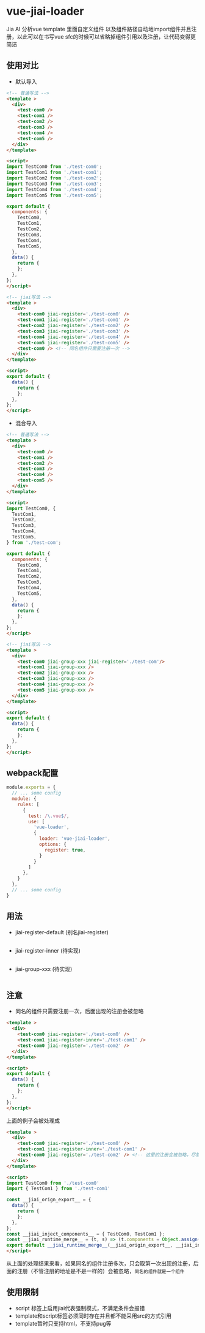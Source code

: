# vue-jiai-loader
Jia  AI 分析vue template 里面自定义组件 以及组件路径自动地import组件并且注册，以此可以在书写vue sfc的时候可以省略掉组件引用以及注册，让代码变得更简洁

## 使用对比

- 默认导入
```html
<!-- 普通写法 -->
<template >
  <div>
    <test-com0 />
    <test-com1 />
    <test-com2 />
    <test-com3 /> 
    <test-com4 /> 
    <test-com5 /> 
  </div>
</template>

<script>
import TestCom0 from './test-com0';
import TestCom1 from './test-com1';
import TestCom2 from './test-com2';
import TestCom3 from './test-com3';
import TestCom4 from './test-com4';
import TestCom5 from './test-com5';

export default {
  components: {
    TestCom0,
    TestCom1,
    TestCom2,
    TestCom3,
    TestCom4,
    TestCom5,
  },
  data() {
    return {
    };
  },
};
</script>

<!-- jiai写法 -->
<template >
  <div>
    <test-com0 jiai-register='./test-com0' />
    <test-com1 jiai-register='./test-com1' />
    <test-com2 jiai-register='./test-com2' />
    <test-com3 jiai-register='./test-com3' /> 
    <test-com4 jiai-register='./test-com4' /> 
    <test-com5 jiai-register='./test-com5' /> 
    <test-com0 /> <!-- 同名组件只需要注册一次 -->
  </div>
</template>

<script>
export default {
  data() {
    return {
    };
  },
};
</script>
```

- 混合导入
```html
<!-- 普通写法 -->
<template >
  <div>
    <test-com0 />
    <test-com1 />
    <test-com2 />
    <test-com3 /> 
    <test-com4 /> 
    <test-com5 /> 
  </div>
</template>

<script>
import TestCom0, {
  TestCom1,
  TestCom2,
  TestCom3,
  TestCom4,
  TestCom5,
} from './test-com';

export default {
  components: {
    TestCom0,
    TestCom1,
    TestCom2,
    TestCom3,
    TestCom4,
    TestCom5,
  },
  data() {
    return {
    };
  },
};
</script>

<!-- jiai写法 -->
<template >
  <div>
    <test-com0 jiai-group-xxx jiai-register='./test-com'/>
    <test-com1 jiai-group-xxx />
    <test-com2 jiai-group-xxx />
    <test-com3 jiai-group-xxx /> 
    <test-com4 jiai-group-xxx /> 
    <test-com5 jiai-group-xxx /> 
  </div>
</template>

<script>
export default {
  data() {
    return {
    };
  },
};
</script>
```

## webpack配置

```js
module.exports = {
  // ... some config
  module: {
    rules: [
      {
        test: /\.vue$/,
        use: [
          'vue-loader', 
          {
            loader: 'vue-jiai-loader',
            options: {
              register: true,
            }
          }
        ]
      },
    }
  },
  // ... some config
}
```

## 用法

- jiai-register-default (别名jiai-register)
```html
```

- jiai-register-inner (待实现)
```html
```

- jiai-group-xxx  (待实现)
```html
```

## 注意
- 同名的组件只需要注册一次，后面出现的注册会被忽略
```html
<template >
  <div>
    <test-com0 jiai-register='./test-com0' />
    <test-com1 jiai-register-inner='./test-com1' />
    <test-com0 jiai-register='./test-com2' />
  </div>
</template>

<script>
export default {
  data() {
    return {
    };
  },
};
</script>
```
上面的例子会被处理成

```html
<template >
  <div>
    <test-com0 jiai-register='./test-com0' />
    <test-com1 jiai-register-inner='./test-com1' />
    <test-com0 jiai-register='./test-com2' /> <!-- 这里的注册会被忽略，尽管注册的地址不一样 -->
  </div>
</template>

<script>
import TestCom0 from './test-com0'
import { TestCom1 } from './test-com1'

const __jiai_orign_export__ = {
  data() {
    return {
    };
  },
};
const __jiai_inject_components__ = { TestCom0, TestCom1 };
const __jiai_runtime_merge__ = (t, s) => (t.components = Object.assign(t.components || {}, s), t)
export default __jiai_runtime_merge__(__jiai_origin_export__, __jiai_inject_components__);
</script>
```
从上面的处理结果来看，如果同名的组件注册多次，只会取第一次出现的注册，后面的注册（不管注册的地址是不是一样的）会被忽略，`同名的组件就是一个组件`



## 使用限制
- script 标签上启用jiai代表强制模式，不满足条件会报错
- template和script标签必须同时存在并且都不能采用src的方式引用
- template暂时只支持html，不支持pug等



